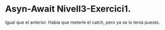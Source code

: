# Asyn-Await Nivell3-Exercici1.

Igual que el anterior. Habia que meterle el catch, pero ya se lo tenía puesto.
